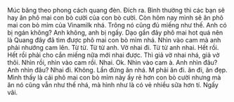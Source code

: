 Múc băng theo phong cách quang đèn.
Đích ra.
Bình thường thì các bạn sẽ hay ăn phô mai con bò cười của con bò cười.
Còn hôm nay mình sẽ ăn phô mai con bò mỉm của Vinamilk nhá.
Trông nó cũng đủ miếng như thế.
Anh có bị ngán không?
Anh không, anh bị ngấy.
Dạo gần đây phô mai hot quá nên là Quang đây đã tìm được phô mai con bò mỉm nhá.
Nhìn vào cam mà anh phải nhướng cam lên.
Từ từ.
Từ từ anh.
Vờ nhai đi.
Từ từ anh nhai.
Hết rồi.
Hết rồi phải cho cắn miếng nữa mới nhai được.
Thì giả vờ nhai nhá, giả vờ thôi.
Nhìn rồi, nhìn vào cam rồi.
Nhai.
Ok.
Nhìn vào cam à.
Anh nhìn đâu?
Anh nhìn đâu?
Nhai đi.
Không.
Lần đừng ăn nhá.
M phải ăn đi.
 ăn đi, ăn đẹp.
Mình thấy là cái phô mai con bò mỉm này ấy rẻ hơn con bò cười nhưng mà ăn nó cũng vẫn như thế nhá, mà hình như là có vẻ nhiều sữa hơn tí.
Ngấy vãi.